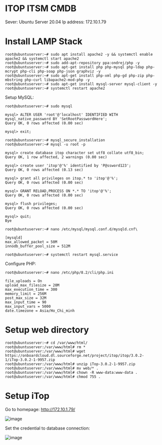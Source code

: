 # ITOP ITSM CMDB

Sever: Ubuntu Server 20.04
Ip address: 172.10.1.79

# Install LAMP Stack


```console
root@ubuntuserver:~# sudo apt install apache2 -y && systemctl enable apache2 && systemctl start apache2
root@ubuntuserver:~# sudo add-apt-repository ppa:ondrej/php -y
root@ubuntuserver:~# sudo apt-get install php php-mysql php-ldap php-mcrypt php-cli php-soap php-json graphviz -y
root@ubuntuserver:~# sudo apt-get install php-xml php-gd php-zip php-mbstring php-curl libapache2-mod-php -y
root@ubuntuserver:~# sudo apt-get install mysql-server mysql-client -y
root@ubuntuserver:~# systemctl restart apache2
```

Setup MySQL:
```console
root@ubuntuserver:~# sudo mysql

mysql> ALTER USER 'root'@'localhost' IDENTIFIED WITH mysql_native_password BY 'SetRootPasswordHere';
Query OK, 0 rows affected (0.00 sec)

mysql> exit;

root@ubuntuserver:~# mysql_secure_installation
root@ubuntuserver:~# mysql -u root -p

mysql> create database itop character set utf8 collate utf8_bin;
Query OK, 1 row affected, 2 warnings (0.00 sec)

mysql> create user 'itop'@'%' identified by 'P@ssword123';
Query OK, 0 rows affected (0.13 sec)

mysql> grant all privileges on itop.* to 'itop'@'%';
Query OK, 0 rows affected (0.00 sec)

mysql> GRANT RELOAD,PROCESS ON *.* TO 'itop'@'%';
Query OK, 0 rows affected (0.00 sec)

mysql> flush privileges;
Query OK, 0 rows affected (0.00 sec)

mysql> quit;
Bye

root@ubuntuserver:~# nano /etc/mysql/mysql.conf.d/mysqld.cnf\

[mysqld]
max_allowed_packet = 50M 
innodb_buffer_pool_size = 512M 

root@ubuntuserver:~# systemctl restart mysql.service
```

Configure PHP:

```console
root@ubuntuserver:~# nano /etc/php/8.2/cli/php.ini

file_uploads = On 
upload_max_filesize = 20M
max_execution_time = 300 
memory_limit = 256M 
post_max_size = 32M 
max_input_time = 90 
max_input_vars = 5000 
date.timezone = Asia/Ho_Chi_minh
```

# Setup web directory

```console
root@ubuntuserver:~# cd /var/www/html/
root@ubuntuserver:/var/www/html# rm *
root@ubuntuserver:/var/www/html# wget https://onboardcloud.dl.sourceforge.net/project/itop/itop/3.0.2-1/iTop-3.0.2-1-9957.zip
root@ubuntuserver:/var/www/html# unzip iTop-3.0.2-1-9957.zip
root@ubuntuserver:/var/www/html# mv web/* .
root@ubuntuserver:/var/www/html# chown -R www-data:www-data .
root@ubuntuserver:/var/www/html# chmod 755 .
```

# Setup iTop

Go to homepage: http://172.10.1.79/

![image](https://user-images.githubusercontent.com/101538840/231047122-9bcc8494-53cb-46a0-835f-d837babe3381.png)

Set the credential to database connection:

![image](https://user-images.githubusercontent.com/101538840/231047924-8ebb84a5-dc99-43db-9a70-941ed38b4576.png)








